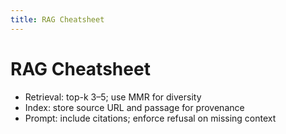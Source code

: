```yaml
---
title: RAG Cheatsheet
---
```


# RAG Cheatsheet

- Retrieval: top-k 3–5; use MMR for diversity
- Index: store source URL and passage for provenance
- Prompt: include citations; enforce refusal on missing context

